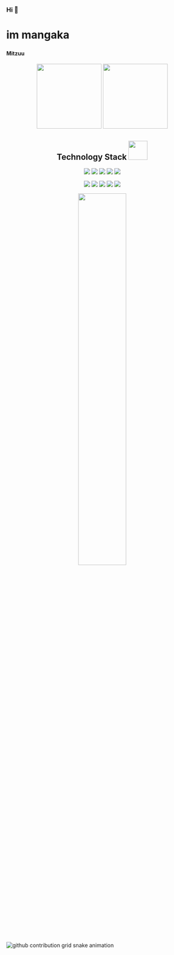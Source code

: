 ### Hi 👋

### <h1>im mangaka</h1>
### <h4>Mitzuu</h4>
<div align = "center">
<img height="170px" src="https://github-readme-stats.vercel.app/api?username=FryBanzie109&hide=contribs&show_icons=true" />
<img height="170px" src="https://github-readme-stats.vercel.app/api/top-langs/?username=FryBanzie109&size_weight=0&count_weight=1&hide=html,css,scss&layout=compact&langs_count=6" />
</div>

<p align="center">
<h2 align="center">Technology Stack <img src="https://media.giphy.com/media/mGcNjsfWAjY5AEZNw6/giphy.gif" width="50"></h2>


<p align="center">
<img src="https://img.shields.io/badge/C-00599C?style=flat-square&logo=c&logoColor=white"/>
<img src="https://img.shields.io/badge/java-%23ED8B00.svg?style=flat-square&logo=openjdk&logoColor=white"/>
<img src="https://img.shields.io/badge/-C++-00599C?style=flat-square&logo=c"/>
<img src="https://img.shields.io/badge/markdown-%23000000.svg?style=flat-square&logo=markdown&logoColor=white"/>
<img src="https://img.shields.io/badge/python-3670A0?style=flat-square&logo=python&logoColor=ffdd54"/>
</p><p align="center">
<img src="https://img.shields.io/badge/-HTML5-E34F26?style=flat-square&logo=html5&logoColor=white"/>
<img src="https://img.shields.io/badge/-CSS3-1572B6?style=flat-square&logo=css3"/>
<img src="https://img.shields.io/badge/-JavaScript-563D7C?style=flat-square&logo=javascript"/>
<img src="https://img.shields.io/badge/NPM-%23CB3837.svg?style=flat-square&logo=npm&logoColor=white"/>
<img src="https://img.shields.io/badge/vuejs-%2335495e.svg?style=flat-square&logo=vuedotjs&logoColor=%234FC08D"/>
</p>

<p align = "center">
<img width="50%" src="https://github-readme-streak-stats.herokuapp.com/?user=FryBanzie109&show_icons=true&locale=en&layout=compact&line_height=0" />
</p>

<picture>
  <source media="(prefers-color-scheme: dark)" srcset="https://raw.githubusercontent.com/FryBanzie109/FryBanzie109/output/github-contribution-grid-snake-dark.svg">

  <source media="(prefers-color-scheme: light)" srcset="https://raw.githubusercontent.com/FryBanzie109/FryBanzie109/output/github-contribution-grid-snake.svg">

  <img alt="github contribution grid snake animation" src="https://raw.githubusercontent.com/FryBanzie109/FryBanzie109/output/github-contribution-grid-snake.svg">
</picture>